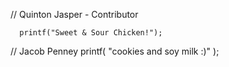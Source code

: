 // Quinton Jasper <mexiquin> - Contributor
```
  printf("Sweet & Sour Chicken!");
  ```
  
// Jacob Penney
printf( "cookies and soy milk :)" );
